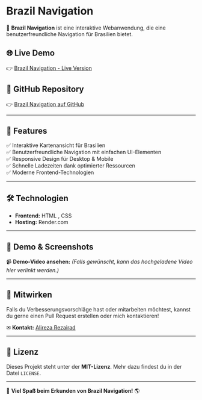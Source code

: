 # Brazil Navigation

🚀 **Brazil Navigation** ist eine interaktive Webanwendung, die eine benutzerfreundliche Navigation für Brasilien bietet. 

## 🌐 Live Demo
👉 [Brazil Navigation - Live Version](https://brazil-navigation.onrender.com)

## 📂 GitHub Repository
👉 [Brazil Navigation auf GitHub](https://github.com/Alirezarezairad/Brazil-Navigation.git)

---

## 📌 Features
✅ Interaktive Kartenansicht für Brasilien  
✅ Benutzerfreundliche Navigation mit einfachen UI-Elementen  
✅ Responsive Design für Desktop & Mobile  
✅ Schnelle Ladezeiten dank optimierter Ressourcen  
✅ Moderne Frontend-Technologien  

---

## 🛠️ Technologien
- **Frontend:** HTML , CSS
- **Hosting:** Render.com

---

## 🎥 Demo & Screenshots

📹 **Demo-Video ansehen:** *(Falls gewünscht, kann das hochgeladene Video hier verlinkt werden.)*

---

## 🤝 Mitwirken
Falls du Verbesserungsvorschläge hast oder mitarbeiten möchtest, kannst du gerne einen Pull Request erstellen oder mich kontaktieren!

✉ **Kontakt:** [Alireza Rezairad](mailto:Alirezarezairad5@gmail.com)

---

## 📝 Lizenz
Dieses Projekt steht unter der **MIT-Lizenz**. Mehr dazu findest du in der Datei `LICENSE`.

---

🚀 **Viel Spaß beim Erkunden von Brazil Navigation!** 🌎
